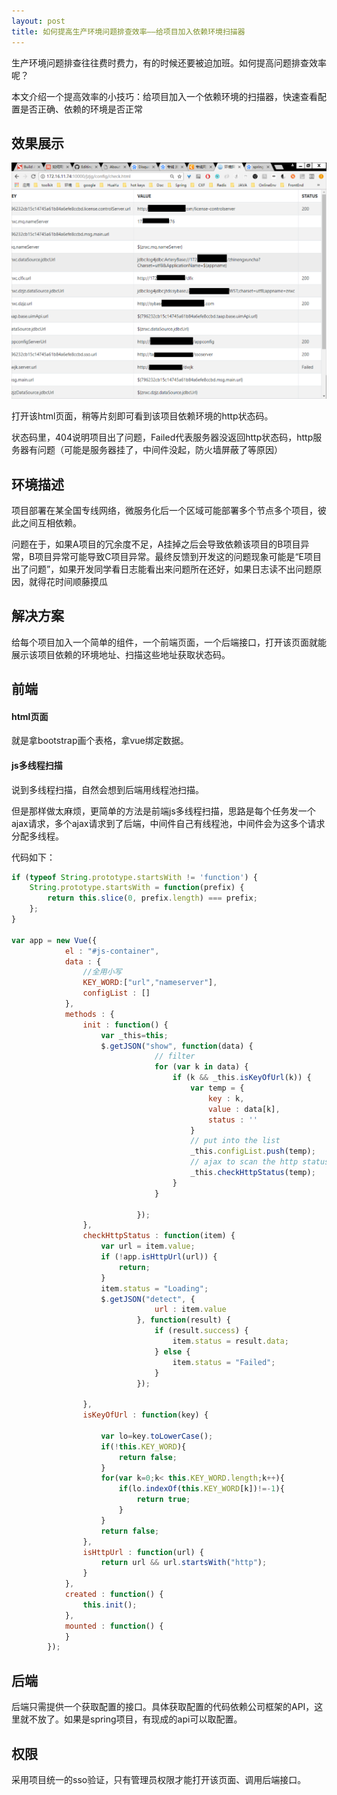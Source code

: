 ```yaml
---
layout: post
title: 如何提高生产环境问题排查效率——给项目加入依赖环境扫描器
---
```


生产环境问题排查往往费时费力，有的时候还要被迫加班。如何提高问题排查效率呢？

本文介绍一个提高效率的小技巧：给项目加入一个依赖环境的扫描器，快速查看配置是否正确、依赖的环境是否正常

## 效果展示

![](/images/20180611/config-check.png)

打开该html页面，稍等片刻即可看到该项目依赖环境的http状态码。

状态码里，404说明项目出了问题，Failed代表服务器没返回http状态码，http服务器有问题（可能是服务器挂了，中间件没起，防火墙屏蔽了等原因）

## 环境描述

项目部署在某全国专线网络，微服务化后一个区域可能部署多个节点多个项目，彼此之间互相依赖。

问题在于，如果A项目的冗余度不足，A挂掉之后会导致依赖该项目的B项目异常，B项目异常可能导致C项目异常。最终反馈到开发这的问题现象可能是“E项目出了问题”，如果开发同学看日志能看出来问题所在还好，如果日志读不出问题原因，就得花时间顺藤摸瓜

## 解决方案

给每个项目加入一个简单的组件，一个前端页面，一个后端接口，打开该页面就能展示该项目依赖的环境地址、扫描这些地址获取状态码。

## 前端

#### html页面

就是拿bootstrap画个表格，拿vue绑定数据。

#### js多线程扫描

说到多线程扫描，自然会想到后端用线程池扫描。

但是那样做太麻烦，更简单的方法是前端js多线程扫描，思路是每个任务发一个ajax请求，多个ajax请求到了后端，中间件自己有线程池，中间件会为这多个请求分配多线程。

代码如下：

```javascript
if (typeof String.prototype.startsWith != 'function') {
	String.prototype.startsWith = function(prefix) {
		return this.slice(0, prefix.length) === prefix;
	};
}

var app = new Vue({
			el : "#js-container",
			data : {
				//全用小写
				KEY_WORD:["url","nameserver"],
				configList : []
			},
			methods : {
				init : function() {
					var _this=this;
					$.getJSON("show", function(data) {
								// filter
								for (var k in data) {
									if (k && _this.isKeyOfUrl(k)) {
										var temp = {
											key : k,
											value : data[k],
											status : ''
										}
										// put into the list
										_this.configList.push(temp);
										// ajax to scan the http status
										_this.checkHttpStatus(temp);
									}
								}

							});
				},
				checkHttpStatus : function(item) {
					var url = item.value;
					if (!app.isHttpUrl(url)) {
						return;
					}
					item.status = "Loading";
					$.getJSON("detect", {
								url : item.value
							}, function(result) {
								if (result.success) {
									item.status = result.data;
								} else {
									item.status = "Failed";
								}
							});

				},
				isKeyOfUrl : function(key) {
					
					var lo=key.toLowerCase();
					if(!this.KEY_WORD){
						return false;
					}
					for(var k=0;k< this.KEY_WORD.length;k++){
						if(lo.indexOf(this.KEY_WORD[k])!=-1){
							return true;
						}
					}
					return false;
				},
				isHttpUrl : function(url) {
					return url && url.startsWith("http");
				}
			},
			created : function() {
				this.init();
			},
			mounted : function() {
			}
		});
```

## 后端

后端只需提供一个获取配置的接口。具体获取配置的代码依赖公司框架的API，这里就不放了。如果是spring项目，有现成的api可以取配置。

## 权限

采用项目统一的sso验证，只有管理员权限才能打开该页面、调用后端接口。
